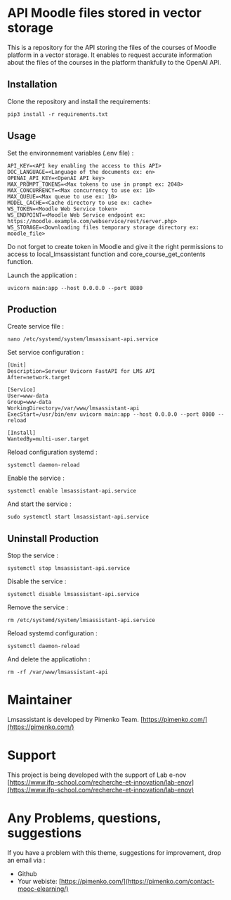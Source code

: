 # API Moodle files stored in vector storage

This is a repository for the API storing the files of the courses of Moodle platform in a vector storage.
It enables to request accurate information about the files of the courses in the platform thankfully to the OpenAI API.

## Installation

Clone the repository and install the requirements:

```
pip3 install -r requirements.txt
```

## Usage

Set the environnement variables (.env file) :

```
API_KEY=<API key enabling the access to this API>
DOC_LANGUAGE=<Language of the documents ex: en>
OPENAI_API_KEY=<OpenAI API key>
MAX_PROMPT_TOKENS=<Max tokens to use in prompt ex: 2048>
MAX_CONCURRENCY=<Max concurrency to use ex: 10>
MAX_QUEUE=<Max queue to use ex: 10>
MODEL_CACHE=<Cache directory to use ex: cache> 
WS_TOKEN=<Moodle Web Service token>
WS_ENDPOINT=<Moodle Web Service endpoint ex: https://moodle.example.com/webservice/rest/server.php>
WS_STORAGE=<Downloading files temporary storage directory ex: moodle_file>
```

Do not forget to create token in Moodle and give it the right permissions to access to local_lmsassistant function and core_course_get_contents function.

Launch the application :

```
uvicorn main:app --host 0.0.0.0 --port 8080
```

## Production

Create service file :

```
nano /etc/systemd/system/lmsassisant-api.service
```

Set service configuration :

```
[Unit]
Description=Serveur Uvicorn FastAPI for LMS API
After=network.target

[Service]
User=www-data
Group=www-data
WorkingDirectory=/var/www/lmsassistant-api
ExecStart=/usr/bin/env uvicorn main:app --host 0.0.0.0 --port 8080 --reload

[Install]
WantedBy=multi-user.target
```

Reload configuration systemd :

```
systemctl daemon-reload
```

Enable the service :

```
systemctl enable lmsassistant-api.service
```

And start the service :

```
sudo systemctl start lmsassistant-api.service
```


## Uninstall Production

Stop the service :

```
systemctl stop lmsassistant-api.service
```

Disable the service :
```
systemctl disable lmsassistant-api.service
```

Remove the service :

```
rm /etc/systemd/system/lmsassistant-api.service
```

Reload systemd configuration :

```
systemctl daemon-reload
```

And delete the applicatiohn :

```
rm -rf /var/www/lmsassistant-api
```

Maintainer
============
Lmsassistant is developed by Pimenko Team.
[https://pimenko.com/](https://pimenko.com/)

Support
===================
This project is being developed with the support of Lab e-nov
[https://www.ifp-school.com/recherche-et-innovation/lab-enov](https://www.ifp-school.com/recherche-et-innovation/lab-enov)


Any Problems, questions, suggestions
===================
If you have a problem with this theme, suggestions for improvement, drop an email via :
- Github
- Your webiste: [https://pimenko.com/](https://pimenko.com/contact-mooc-elearning/)
